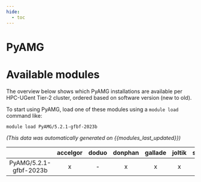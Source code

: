 ```yaml
---
hide:
  - toc
---
```


PyAMG
=====

# Available modules


The overview below shows which PyAMG installations are available per HPC-UGent Tier-2 cluster, ordered based on software version (new to old).

To start using PyAMG, load one of these modules using a `module load` command like:

```shell
module load PyAMG/5.2.1-gfbf-2023b
```

*(This data was automatically generated on {{modules_last_updated}})*  

| |accelgor|doduo|donphan|gallade|joltik|shinx|
| :---: | :---: | :---: | :---: | :---: | :---: | :---: |
|PyAMG/5.2.1-gfbf-2023b|x|-|x|x|x|x|
